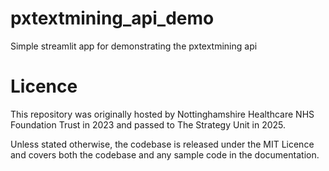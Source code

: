 # pxtextmining_api_demo
Simple streamlit app for demonstrating the pxtextmining api

# Licence
This repository was originally hosted by Nottinghamshire Healthcare NHS Foundation Trust in 2023 and passed to The Strategy Unit in 2025.

Unless stated otherwise, the codebase is released under the MIT Licence and covers both the codebase and any sample code in the documentation.
